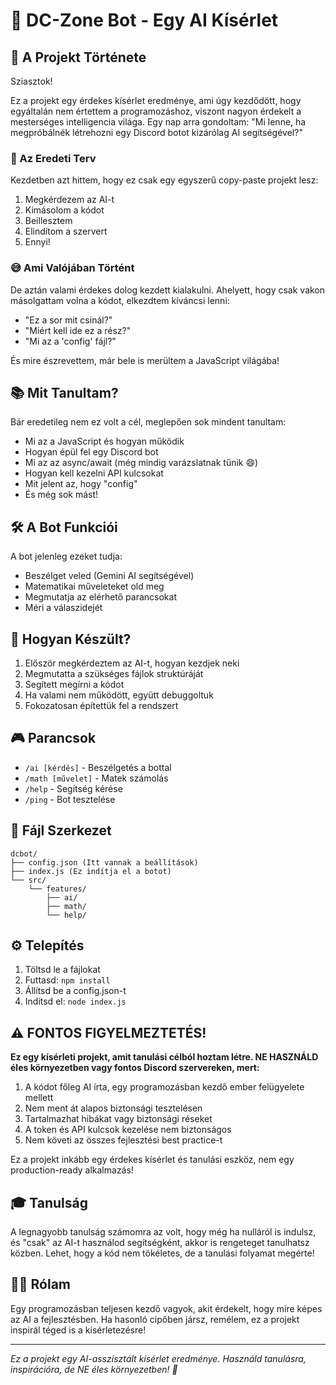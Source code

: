 # 🤖 DC-Zone Bot - Egy AI Kísérlet

## 🌟 A Projekt Története

Sziasztok! 

Ez a projekt egy érdekes kísérlet eredménye, ami úgy kezdődött, hogy egyáltalán nem értettem a programozáshoz, viszont nagyon érdekelt a mesterséges intelligencia világa. Egy nap arra gondoltam: "Mi lenne, ha megpróbálnék létrehozni egy Discord botot kizárólag AI segítségével?"

### 🎯 Az Eredeti Terv

Kezdetben azt hittem, hogy ez csak egy egyszerű copy-paste projekt lesz:
1. Megkérdezem az AI-t
2. Kimásolom a kódot
3. Beillesztem
4. Elindítom a szervert
5. Ennyi!

### 😅 Ami Valójában Történt

De aztán valami érdekes dolog kezdett kialakulni. Ahelyett, hogy csak vakon másolgattam volna a kódot, elkezdtem kíváncsi lenni:
- "Ez a sor mit csinál?"
- "Miért kell ide ez a rész?"
- "Mi az a 'config' fájl?"

És mire észrevettem, már bele is merültem a JavaScript világába! 

## 📚 Mit Tanultam?

Bár eredetileg nem ez volt a cél, meglepően sok mindent tanultam:
- Mi az a JavaScript és hogyan működik
- Hogyan épül fel egy Discord bot
- Mi az az async/await (még mindig varázslatnak tűnik 😄)
- Hogyan kell kezelni API kulcsokat
- Mit jelent az, hogy "config"
- És még sok mást!

## 🛠️ A Bot Funkciói

A bot jelenleg ezeket tudja:
- Beszélget veled (Gemini AI segítségével)
- Matematikai műveleteket old meg
- Megmutatja az elérhető parancsokat
- Méri a válaszidejét

## 🤖 Hogyan Készült?

1. Először megkérdeztem az AI-t, hogyan kezdjek neki
2. Megmutatta a szükséges fájlok struktúráját
3. Segített megírni a kódot
4. Ha valami nem működött, együtt debuggoltuk
5. Fokozatosan építettük fel a rendszert

## 🎮 Parancsok

- `/ai [kérdés]` - Beszélgetés a bottal
- `/math [művelet]` - Matek számolás
- `/help` - Segítség kérése
- `/ping` - Bot tesztelése

## 💾 Fájl Szerkezet

```
dcbot/
├── config.json (Itt vannak a beállítások)
├── index.js (Ez indítja el a botot)
└── src/
    └── features/
        ├── ai/
        ├── math/
        └── help/
```

## ⚙️ Telepítés

1. Töltsd le a fájlokat
2. Futtasd: `npm install`
3. Állítsd be a config.json-t
4. Indítsd el: `node index.js`

## ⚠️ FONTOS FIGYELMEZTETÉS!

**Ez egy kísérleti projekt, amit tanulási célból hoztam létre. NE HASZNÁLD éles környezetben vagy fontos Discord szervereken, mert:**

1. A kódot főleg AI írta, egy programozásban kezdő ember felügyelete mellett
2. Nem ment át alapos biztonsági tesztelésen
3. Tartalmazhat hibákat vagy biztonsági réseket
4. A token és API kulcsok kezelése nem biztonságos
5. Nem követi az összes fejlesztési best practice-t

Ez a projekt inkább egy érdekes kísérlet és tanulási eszköz, nem egy production-ready alkalmazás!

## 🎓 Tanulság

A legnagyobb tanulság számomra az volt, hogy még ha nulláról is indulsz, és "csak" az AI-t használod segítségként, akkor is rengeteget tanulhatsz közben. Lehet, hogy a kód nem tökéletes, de a tanulási folyamat megérte!

## 🙋‍♂️ Rólam

Egy programozásban teljesen kezdő vagyok, akit érdekelt, hogy mire képes az AI a fejlesztésben. Ha hasonló cipőben jársz, remélem, ez a projekt inspirál téged is a kísérletezésre!

---

*Ez a projekt egy AI-asszisztált kísérlet eredménye. Használd tanulásra, inspirációra, de NE éles környezetben! 🚧*
